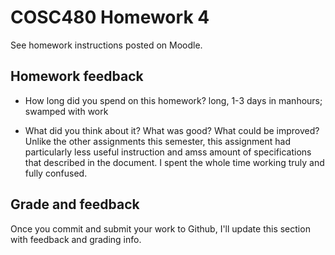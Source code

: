 # COSC480 Homework 4

See homework instructions posted on Moodle.

## Homework feedback

 * How long did you spend on this homework?
    long, 1-3 days in manhours; swamped with work

 * What did you think about it?  What was good?  What could be improved?
    Unlike the other assignments this semester, this assignment had particularly less useful instruction and amss amount of specifications that described in the document. I spent the whole time working truly and fully confused.
## Grade and feedback

Once you commit and submit your work to Github, I'll update this section with feedback and grading info.
